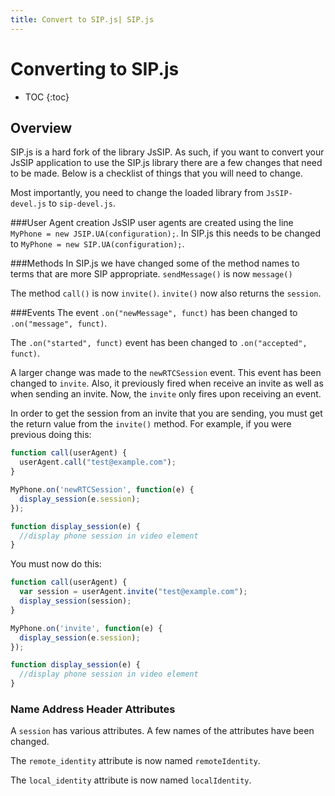 ```yaml
---
title: Convert to SIP.js| SIP.js
---
```


# Converting to SIP.js

* TOC
{:toc}



## Overview

SIP.js is a hard fork of the library JsSIP.  As such, if you want to convert your JsSIP application to use the SIP.js library there are a few changes that need to be made.  Below is a checklist of things that you will need to change.

Most importantly, you need to change the loaded library from  `JsSIP-devel.js` to `sip-devel.js`.

###User Agent creation
JsSIP user agents are created using the line `MyPhone = new JSIP.UA(configuration);`.  In SIP.js this needs to be changed to `MyPhone = new SIP.UA(configuration);`.

###Methods
In SIP.js we have changed some of the method names to terms that are more SIP appropriate.  `sendMessage()` is now `message()`

The method `call()` is now `invite()`.  `invite()` now also returns the `session`.


###Events
The event `.on("newMessage", funct)` has been changed to `.on("message", funct)`.

The `.on("started", funct)` event has been changed to `.on("accepted", funct)`.

A larger change was made to the `newRTCSession` event.  This event has been changed to `invite`.  Also, it previously fired when receive an invite as well as when sending an invite.  Now, the `invite` only fires upon receiving an event.  

In order to get the session from an invite that you are sending, you must get the return value from the `invite()` method.  For example, if you were previous doing this:  

~~~ javascript
function call(userAgent) {
  userAgent.call("test@example.com");
}

MyPhone.on('newRTCSession', function(e) {
  display_session(e.session);
});

function display_session(e) {
  //display phone session in video element
}
~~~

You must now do this:

~~~ javascript
function call(userAgent) {
  var session = userAgent.invite("test@example.com");
  display_session(session);
}

MyPhone.on('invite', function(e) {
  display_session(e.session);
});

function display_session(e) {
  //display phone session in video element
}
~~~

### Name Address Header Attributes
A `session` has various attributes.  A few names of the attributes have been changed.

The `remote_identity` attribute is now named `remoteIdentity`.

The `local_identity` attribute is now named `localIdentity`.

